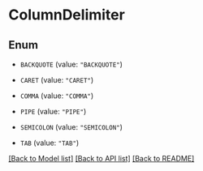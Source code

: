 # ColumnDelimiter

## Enum


* `BACKQUOTE` (value: `"BACKQUOTE"`)

* `CARET` (value: `"CARET"`)

* `COMMA` (value: `"COMMA"`)

* `PIPE` (value: `"PIPE"`)

* `SEMICOLON` (value: `"SEMICOLON"`)

* `TAB` (value: `"TAB"`)


[[Back to Model list]](../README.md#documentation-for-models) [[Back to API list]](../README.md#documentation-for-api-endpoints) [[Back to README]](../README.md)


